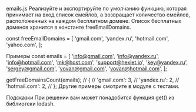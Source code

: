 emails.js
Реализуйте и экспортируйте по умолчанию функцию, которая принимает на вход список емейлов, а возвращает количество емейлов, расположенных на каждом бесплатном домене. Список бесплатных доменов хранится в константе freeEmailDomains.



const freeEmailDomains = [
'gmail.com',
'yandex.ru',
'hotmail.com',
'yahoo.com',
];


Примеры
const emails = [
'info@gmail.com',
'info@yandex.ru',
'info@hotmail.com',
'mk@host.com',
'support@hexlet.io',
'key@yandex.ru',
'sergey@gmail.com',
'vovan@gmail.com',
'vovan@hotmail.com',
];

getFreeDomainsCount(emails);
// {
//   'gmail.com': 3,
//   'yandex.ru': 2,
//   'hotmail.com': 2,
// };
Другие примеры смотрите в модуле с тестами.

Подсказки
При решении вам может понадобится функция get() из библиотеки lodash.